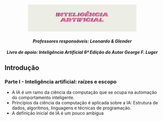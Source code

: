 <div align=center>
  <img  width=70%  src="https://github.com/gabriellesote/ia/blob/main/assets/ia_banner.png" alt="banner IA "/>

</div>
<h4 align=center>  <em>Professores responsáveis: Leonardo & Glender</em></h4>
<h4 align=center>  <em>Livro de apoio: Inteligência Artificial 6ª Edição do Autor George F. Luger</em></h4>


## Introdução 

### Parte I - Inteligência artificial: raízes e escopo

<p>

 - A IA é um ramo da ciência da computação que se ocupa na automação do comportamento inteligente. 
 - Princípios da ciência da computação é aplicada sobre a IA: Estrutura de dados, algoritmos, linguagens e técnicas de programação.
 - A definição inicial  de IA é um pouco ambígua

</p> 
